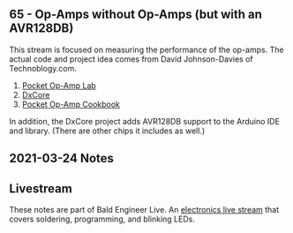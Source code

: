 ## 65 - Op-Amps without Op-Amps (but with an AVR128DB)
This stream is focused on measuring the performance of the op-amps. The actual code and project idea comes from David Johnson-Davies of Technoblogy.com.

1. [Pocket Op-Amp Lab](http://www.technoblogy.com/show?3CHT)
2. [DxCore](https://github.com/SpenceKonde/DxCore)
3. [Pocket Op-Amp Cookbook](http://www.technoblogy.com/show?3D9W)

In addition, the DxCore project adds AVR128DB support to the Arduino IDE and library. (There are other chips it includes as well.)

## 2021-03-24 Notes


## Livestream
These notes are part of Bald Engineer Live. An [electronics live stream](https://twitch.tv/baldengineer) that covers soldering, programming, and blinking LEDs.